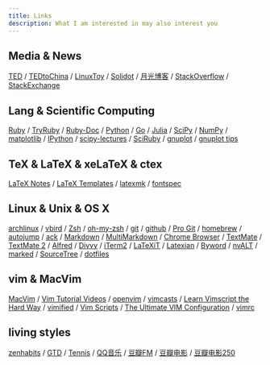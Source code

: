 ```yaml
---
title: Links
description: What I am interested in may also interest you
---
```


## Media & News
[TED](http://www.ted.com/ "Ideas worth spreading")
/ [TEDtoChina](http://www.tedtochina.com/ "@TEDtoChina")
/ [LinuxToy](http://linuxtoy.org/ "LinuxToy")
/ [Solidot](http://solidot.org "奇客的资讯, 重要的东西")
/ [月光博客](http://www.williamlong.info/ "关注互联网和搜索引擎的IT科技博客")
/ [StackOverflow](http://stackoverflow.com/ "Programming Q&A")
/ [StackExchange](http://stackexchange.com/ "Free, Community-Powered Q&A")

## Lang & Scientific Computing
[Ruby](http://www.ruby-lang.org/ "A dynamic, interpreted, open source programming language with a focus on simplicity and productivity")
/ [TryRuby](http://tryruby.org/ "Code School - TryRuby")
/ [Ruby-Doc](http://ruby-doc.org/ "Documenting the Ruby Language")
/ [Python](http://www.python.org/ "an interpreted, interactive, object-oriented, extensible programming language")
/ [Go](http://golang.org/ "open source programming environment that makes it easy to build simple, reliable, and efficient software")
/ [Julia](http://julialang.org/ "A fresh approach to technical computing")
/ [SciPy](http://www.scipy.org/ "Open Source Library of Scientific Tools")
/ [NumPy](http://numpy.scipy.org/ "Scientific Computing Tools For Python")
/ [matplotlib](http://matplotlib.org/ "python plotting")
/ [IPython](http://ipython.org/ "Interactive Computing")
/ [scipy-lectures](http://scipy-lectures.github.com/ "Python Scientific Lecture Notes")
/ [SciRuby](http://sciruby.com/ "Tools for scientific computation in Ruby")
/ [gnuplot](http://www.gnuplot.info/ "portable command-line driven graphing utility")
/ [gnuplot tips](http://t16web.lanl.gov/Kawano/gnuplot/index-e.html "not so Frequently Asked Questions")

## TeX & LaTeX & xeLaTeX & ctex
[LaTeX Notes](http://www.dralpha.com/zh/tech/lnotes2.pdf "包老师的雷太赫排版系统简介")
/ [LaTeX Templates](http://www.latextemplates.com/ "The best source of quality LaTeX templates")
/ [latexmk](http://www.phys.psu.edu/~collins/software/latexmk-jcc/ "automatic LaTeX document generation routine")
/ [fontspec](https://github.com/autozimu/ctex.fontspec "my ctex fontspec
files for OS X")

## Linux & Unix & OS X
[archlinux](https://www.archlinux.org/ "A simple, lightweight distribution")
/ [vbird](http://linux.vbird.org/ "鳥哥的 Linux 私房菜")
/ [Zsh](http://www.zsh.org/ "a shell designed for interactive use, although it is also a powerful scripting language")
/ [oh-my-zsh](https://github.com/robbyrussell/oh-my-zsh "A handful of functions, auto-complete helpers, and stuff that makes you shout…")
/ [git](http://git-scm.com/ "free and open source distributed version control system")
/ [github](https://github.com/ "GitHub helps people build software together")
/ [Pro Git](http://git-scm.com/book "free book about git by Scott Chacon")
/ [homebrew](http://mxcl.github.com/homebrew/ "The missing package manager for OS X")
/ [autojump](https://github.com/joelthelion/autojump "A cd command that learns")
/ [ack](http://betterthangrep.com/ "better than grep")
/ [Markdown](http://daringfireball.net/projects/markdown/ "a text-to-HTML conversion tool for web writers")
/ [MultiMarkdown](http://fletcherpenney.net/multimarkdown/ "a superset of the Markdown syntax")
/ [Chrome Browser](http://www.google.com/chrome "a browser that combines a minimal design with sophisticated technology to make the web faster, safer, and easier")
/ [TextMate](http://macromates.com/ "the missing editor")
/ [TextMate 2](https://github.com/textmate/textmate "source code for TextMate 2, a text editor for OS X 10.7+")
/ [Alfred](http://www.alfredapp.com/ "Alfred is not a launcher")
/ [Divvy](http://mizage.com/divvy/ "Window management at its finest")
/ [iTerm2](http://www.iterm2.com "Mac OS Terminal Replacement")
/ [LaTeXiT](http://www.chachatelier.fr/latexit/ "LaTeXiT is a equation editor")
/ [Latexian](http://tacosw.com/latexian/ "A LaTeX Editor for Mac OS X")
/ [Byword](http://bywordapp.com/ "beautiful and efficient text editor for Markdown and rich text")
/ [nvALT](http://brettterpstra.com/project/nvalt/ "a fork of Notational Velocity")
/ [marked](http://markedapp.com/ "smart tools for smart writers")
/ [SourceTree](http://www.sourcetreeapp.com/ "free Mac client for Git and Mercurial version control systems")
/ [dotfiles](https://github.com/autozimu/dotfiles "my configuration files")

## vim & MacVim
[MacVim](http://code.google.com/p/macvim/ "the text editor Vim for Mac OS X")
/ [Vim Tutorial Videos](http://www.derekwyatt.org/vim/vim-tutorial-videos/ "A series of vim tutorial videos by Derek Wyatt")
/ [openvim](http://openvim.com "Collection of Vim learning tools")
/ [vimcasts](http://vimcasts.org "free screencasts about Vim, the text editor")
/ [Learn Vimscript the Hard Way](http://learnvimscriptthehardway.stevelosh.com/ "a book for users of the Vim editor who want to learn how to customize Vim")
/ [vimified](http://zaiste.github.com/vimified/ "Ultimate, kick-ass VIM configuration on top of Vundle")
/ [Vim Scripts](http://vim-scripts.org/ "mirror provides access to any of the scripts on vim.org using Git")
/ [The Ultimate VIM Configuration](http://spf13.com/post/ultimate-vim-config/)
/ [vimrc](https://github.com/autozimu/vimrc "my vim configuration files")

## living styles
[zenhabits](http://zenhabits.net/ "finding simplicity in the daily chaos of our lives")
/ [GTD](http://en.wikipedia.org/wiki/Getting_Things_Done "Getting Things Done")
/ [Tennis](http://en.wikipedia.org/wiki/Tennis)
/ [QQ音乐](http://music.qq.com)
/ [豆瓣FM](http://douban.fm/)
/ [豆瓣电影](http://movie.douban.com/)
/ [豆瓣电影250](http://movie.douban.com/top250)
